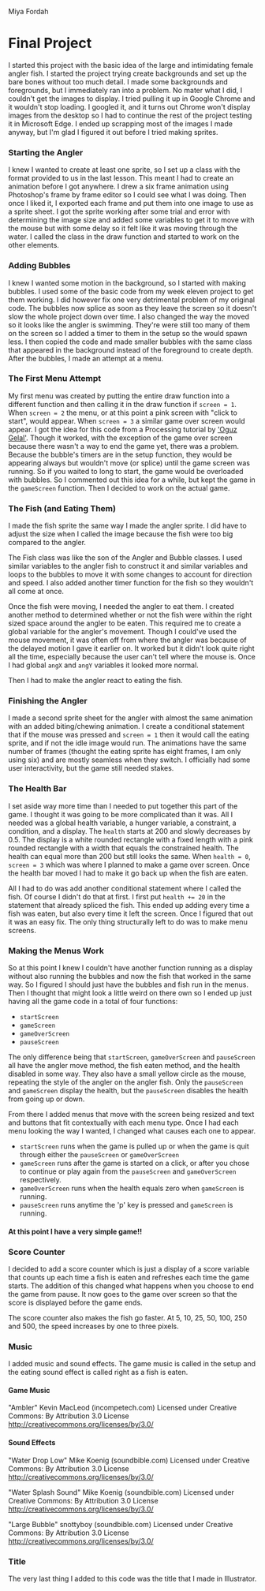 Miya Fordah

# Final Project

I started this project with the basic idea of the large and intimidating female angler fish. I started the project trying create backgrounds and set up the bare bones without too much detail. I made some backgrounds and foregrounds, but I immediately ran into a problem. No mater what I did, I couldn't get the images to display. I tried pulling it up in Google Chrome and it wouldn't stop loading. I googled it, and it turns out Chrome won't display images from the desktop so I had to continue the rest of the project testing it in Microsoft Edge. I ended up scrapping most of the images I made anyway, but I'm glad I figured it out before I tried making sprites.

### Starting the Angler
I knew I wanted to create at least one sprite, so I set up a class with the format provided to us in the last lesson. This meant I had to create an animation before I got anywhere. I drew a six frame animation using Photoshop's frame by frame editor so I could see what I was doing. Then once I liked it, I exported each frame and put them into one image to use as a sprite sheet. I got the sprite working after some trial and error with determining the image size and added some variables to get it to move with the mouse but with some delay so it felt like it was moving through the water. I called the class in the draw function and started to work on the other elements.

### Adding Bubbles
I knew I wanted some motion in the background, so I started with making bubbles. I used some of the basic code from my week eleven project to get them working. I did however fix one very detrimental problem of my original code. The bubbles now splice as soon as they leave the screen so it doesn't slow the whole project down over time. I also changed the way the moved so it looks like the angler is swimming. They're were still too many of them on the screen so I added a timer to them in the setup so the would spawn less. I then copied the code and made smaller bubbles with the same class that appeared in the background instead of the foreground to create depth. After the bubbles, I made an attempt at a menu.

### The First Menu Attempt
My first menu was created by putting the entire draw function into a different function and then calling it in the draw function if `screen = 1`. When `screen = 2` the menu, or at this point a pink screen with "click to start", would appear. When `screen = 3` a similar game over screen would appear. I got the idea for this code from a Processing tutorial by ['Oguz Gelal'](https://www.toptal.com/game/ultimate-guide-to-processing-simple-game). Though it worked, with the exception of the game over screen because there wasn't a way to end the game yet, there was a problem. Because the bubble's timers are in the setup function, they would be appearing always but wouldn't move (or splice) until the game screen was running. So if you waited to long to start, the game would be overloaded with bubbles. So I commented out this idea for a while, but kept the game in the `gameScreen` function. Then I decided to work on the actual game.

### The Fish (and Eating Them)
I made the fish sprite the same way I made the angler sprite. I did have to adjust the size when I called the image because the fish were too big compared to the angler.

The Fish class was like the son of the Angler and Bubble classes. I used similar variables to the angler fish to construct it and similar variables and loops to the bubbles to move it with some changes to account for direction and speed. I also added another timer function for the fish so they wouldn't all come at once.

Once the fish were moving, I needed the angler to eat them. I created another method to determined whether or not the fish were within the right sized space around the angler to be eaten. This required me to create a global variable for the angler's movement. Though I could've used the mouse movement, it was often off from where the angler was because of the delayed motion I gave it earlier on. It worked but it didn't look quite right all the time, especially because the user can't tell where the mouse is. Once I had global `angX` and `angY` variables it looked more normal.

Then I had to make the angler react to eating the fish.

### Finishing the Angler
I made a second sprite sheet for the angler with almost the same animation with an added biting/chewing animation. I create a conditional statement that if the mouse was pressed and `screen = 1` then it would call the eating sprite, and if not the idle image would run. The animations have the same number of frames (thought the eating sprite has eight frames, I am only using six) and are mostly seamless when they switch. I officially had some user interactivity, but the game still needed stakes.

### The Health Bar
I set aside way more time than I needed to put together this part of the game. I thought it was going to be more complicated than it was. All I needed was a global health variable, a hunger variable, a constraint, a condition, and a display. The `health` starts at 200 and slowly decreases by 0.5. The display is a white rounded rectangle with a fixed length with a pink rounded rectangle with a width that equals the constrained health. The health can equal more than 200 but still looks the same. When `health = 0`, `screen = 3` which was where I planned to make a game over screen. Once the health bar moved I had to make it go back up when the fish are eaten.

All I had to do was add another conditional statement where I called the fish. Of course I didn't do that at first. I first put `health += 20` in the statement that already spliced the fish. This ended up adding every time a fish was eaten, but also every time it left the screen. Once I figured that out it was an easy fix. The only thing structurally left to do was to make menu screens.

### Making the Menus Work
So at this point I knew I couldn't have another function running as a display without also running the bubbles and now the fish that worked in the same way. So I figured I should just have the bubbles and fish run in the menus. Then I thought that might look a little weird on there own so I ended up just having all the game code in a total of four functions:

* `startScreen`
* `gameScreen`
* `gameOverScreen`
* `pauseScreen`

The only difference being that `startScreen`, `gameOverScreen` and `pauseScreen` all have the angler move method, the fish eaten method, and the health disabled in some way. They also have a small yellow circle as the mouse, repeating the style of the angler on the angler fish. Only the `pauseScreen` and `gameScreen` display the health, but the `pauseScreen` disables the health from going up or down.

From there I added menus that move with the screen being resized and text and buttons that fit contextually with each menu type. Once I had each menu looking the way I wanted, I changed what causes each one to appear.

* `startScreen` runs when the game is pulled up or when the game is quit through either the `pauseScreen` or `gameOverScreen`
* `gameScreen` runs after the game is started on a click, or after you chose to continue or play again from the `pauseScreen` and `gameOverScreen` respectively.
* `gameOverScreen` runs when the health equals zero when `gameScreen` is running.
* `pauseScreen` runs anytime the 'p' key is pressed and `gameScreen` is running.

#### At this point I have a very simple game!!

### Score Counter
I decided to add a score counter which is just a display of a score variable that counts up each time a fish is eaten and refreshes each time the game starts. The addition of this changed what happens when you choose to end the game from pause. It now goes to the game over screen so that the score is displayed before the game ends.

The score counter also makes the fish go faster. At 5, 10, 25, 50, 100, 250 and 500, the speed increases by one to three pixels.

### Music
I added music and sound effects. The game music is called in the setup and the eating sound effect is called right as a fish is  eaten.

#### Game Music
"Ambler" Kevin MacLeod (incompetech.com)
Licensed under Creative Commons: By Attribution 3.0 License
http://creativecommons.org/licenses/by/3.0/

#### Sound Effects
"Water Drop Low" Mike Koenig (soundbible.com)
Licensed under Creative Commons: By Attribution 3.0 License
http://creativecommons.org/licenses/by/3.0/

"Water Splash Sound" Mike Koenig (soundbible.com)
Licensed under Creative Commons: By Attribution 3.0 License
http://creativecommons.org/licenses/by/3.0/

"Large Bubble" snottyboy (soundbible.com)
Licensed under Creative Commons: By Attribution 3.0 License
http://creativecommons.org/licenses/by/3.0/

### Title
The very last thing I added to this code was the title that I made in Illustrator.
